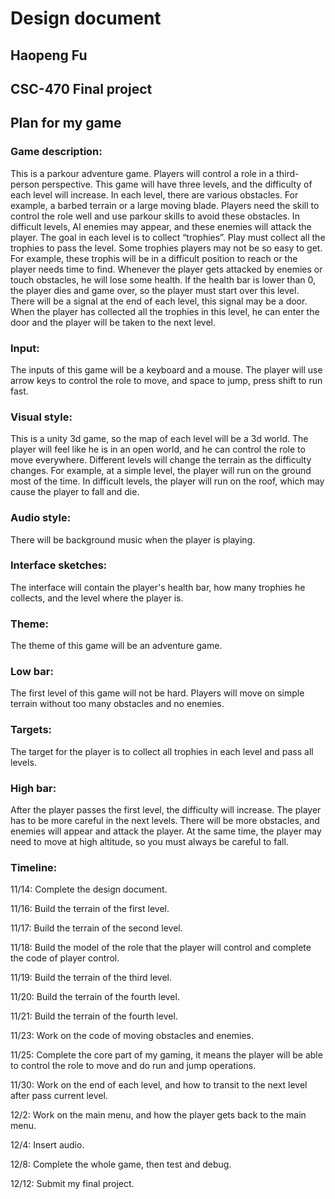 # Design document
## Haopeng Fu
## CSC-470 Final project
## Plan for my game
### Game description:
This is a parkour adventure game. Players will control a role in a third-person perspective. This game will have three levels, and the difficulty of each level will increase. In each level, there are various obstacles. For example, a barbed terrain or a large moving blade. Players need the skill to control the role well and use parkour skills to avoid these obstacles. In difficult levels, AI enemies may appear, and these enemies will attack the player. The goal in each level is to collect “trophies”. Play must collect all the trophies to pass the level. Some trophies players may not be so easy to get. For example, these trophis will be in a difficult position to reach or the player needs time to find. Whenever the player gets attacked by enemies or touch obstacles, he will lose some health. If the health bar is lower than 0, the player dies and game over, so the player must start over this level. There will be a signal at the end of each level, this signal may be a door. When the player has collected all the trophies in this level, he can enter the door and the player will be taken to the next level. 
### Input:
The inputs of this game will be a keyboard and a mouse. The player will use arrow keys to control the role to move, and space to jump, press shift to run fast. 
### Visual style:
This is a unity 3d game, so the map of each level will be a 3d world. The player will feel like he is in an open world, and he can control the role to move everywhere. Different levels will change the terrain as the difficulty changes. For example, at a simple level, the player will run on the ground most of the time. In difficult levels, the player will run on the roof, which may cause the player to fall and die. 
### Audio style:
There will be background music when the player is playing. 
### Interface sketches:
The interface will contain the player's health bar, how many trophies he collects, and the level where the player is.
### Theme:
The theme of this game will be an adventure game.
### Low bar:
The first level of this game will not be hard. Players will move on simple terrain without too many obstacles and no enemies.
### Targets:
The target for the player is to collect all trophies in each level and pass all levels.
### High bar:
After the player passes the first level, the difficulty will increase. The player has to be more careful in the next levels. There will be more obstacles, and enemies will appear and attack the player. At the same time, the player may need to move at high altitude, so you must always be careful to fall. 
### Timeline:
11/14: Complete the design document.  

11/16: Build the terrain of the first level.  

11/17: Build the terrain of the second level.  

11/18: Build the model of the role that the player will control and complete the code of player control.  

11/19: Build the terrain of the third level.  

11/20: Build the terrain of the fourth level.  

11/21: Build the terrain of the fourth level.  

11/23: Work on the code of moving obstacles and enemies. 

11/25: Complete the core part of my gaming, it means the player will be able to control the role to move and do run and jump operations.  

11/30: Work on the end of each level, and how to transit to the next level after pass current level.  

12/2: Work on the main menu, and how the player gets back to the main menu.  

12/4: Insert audio.  

12/8: Complete the whole game, then test and debug. 

12/12: Submit my final project. 


